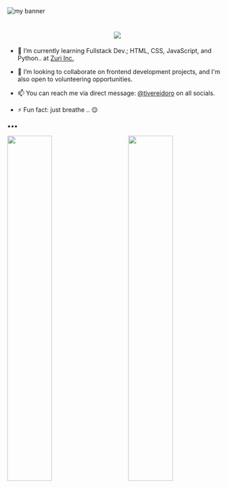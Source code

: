<img src="https://user-images.githubusercontent.com/105525310/177575184-95fc0238-d4f8-4b73-b7ba-9c55fe62c4cd.gif" alt="my banner"/>


<h1 align="center">
  <a href="https://git.io/typing-svg">
    <img src="https://readme-typing-svg.herokuapp.com?size=30&duration=4000&color=FF16CB&center=true&vCenter=true&width=900&lines=Hello+there.!!%F0%9F%91%8B;Welcome+to+my+profile.;I'm+Tivere+IDORO...;I'm+a+frontend+developer%2C+and+tech+enthusiast.">
  </a>
</h1>


- 🌱 I’m currently learning Fullstack Dev.; HTML, CSS, JavaScript, and Python.. at <a href="https://github.com/Zuri-Team">Zuri Inc.</a>
- 👯 I’m looking to collaborate on frontend development projects, and I'm also open to volunteering opportunities. 

- 📫 You can reach me via direct message:  <a href="https://twitter.com/tivereidoro" target="_blank">@tivereidoro</a>  on all socials.


- ⚡ Fun fact: just breathe .. :relieved:

▪︎▪︎▪︎

<img align="left" width="45%" src="https://github-readme-stats.vercel.app/api?username=tivereidoro&show_icons=true&theme=radical&include_all_commits=true" />

<img align="right" width="45%" src="https://github-readme-stats.vercel.app/api/top-langs/?username=tivereidoro&layout=compact&theme=radical"/>

